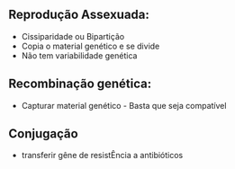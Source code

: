 
## Reprodução Assexuada:

- Cissiparidade ou Bipartição
- Copia o material genético e se divide 
- Não tem variabilidade genética


## Recombinação genética:

- Capturar material genético - Basta que seja compatível 

## Conjugação 

- transferir gêne de resistÊncia a antibióticos 



